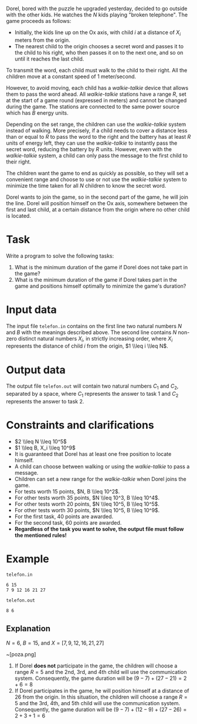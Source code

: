Dorel, bored with the puzzle he upgraded yesterday, decided to go outside with the other kids. He watches the $N$ kids playing "broken telephone". The game proceeds as follows:
- Initially, the kids line up on the Ox axis, with child $i$ at a distance of $X_i$ meters from the origin.
- The nearest child to the origin chooses a secret word and passes it to the child to his right, who then passes it on to the next one, and so on until it reaches the last child.

To transmit the word, each child must walk to the child to their right. All the children move at a constant speed of $1$ meter/second.

However, to avoid moving, each child has a *walkie-talkie* device that allows them to pass the word ahead. All *walkie-talkie* stations have a range $R$, set at the start of a game round (expressed in meters) and cannot be changed during the game. The stations are connected to the same power source which has $B$ energy units.

Depending on the set range, the children can use the *walkie-talkie* system instead of walking. More precisely, if a child needs to cover a distance less than or equal to $R$ to pass the word to the right and the battery has at least $R$ units of energy left, they can use the *walkie-talkie* to instantly pass the secret word, reducing the battery by $R$ units. However, even with the *walkie-talkie* system, a child can only pass the message to the first child to their right.

The children want the game to end as quickly as possible, so they will set a convenient range and choose to use or not use the *walkie-talkie* system to minimize the time taken for all $N$ children to know the secret word.

Dorel wants to join the game, so in the second part of the game, he will join the line. Dorel will position himself on the Ox axis, somewhere between the first and last child, at a certain distance from the origin where no other child is located.

# Task
Write a program to solve the following tasks:
1. What is the minimum duration of the game if Dorel does not take part in the game?
2. What is the minimum duration of the game if Dorel takes part in the game and positions himself optimally to minimize the game's duration?

# Input data

The input file `telefon.in` contains on the first line two natural numbers $N$ and $B$ with the meanings described above. The second line contains $N$ non-zero distinct natural numbers $X_i$, in strictly increasing order, where $X_i$ represents the distance of child $i$ from the origin, $1 \\leq i \\leq N$.

# Output data

The output file `telefon.out` will contain two natural numbers $C_1$ and $C_2$, separated by a space, where $C_1$ represents the answer to task $1$ and $C_2$ represents the answer to task $2$.

# Constraints and clarifications

* $2 \\leq N \\leq 10^5$
* $1 \\leq B, X_i \\leq 10^9$
* It is guaranteed that Dorel has at least one free position to locate himself.
* A child can choose between walking or using the *walkie-talkie* to pass a message.
* Children can set a new range for the *walkie-talkie* when Dorel joins the game.
* For tests worth 15 points, $N, B \\leq 10^2$.
* For other tests worth 35 points, $N \\leq 10^3, B \\leq 10^4$.
* For other tests worth 20 points, $N \\leq 10^5, B \\leq 10^5$.
* For other tests worth 30 points, $N \\leq 10^5, B \\leq 10^9$.
* For the first task, 40 points are awarded.
* For the second task, 60 points are awarded.
* **Regardless of the task you want to solve, the output file must follow the mentioned rules!**

# Example

`telefon.in`
```
6 15
7 9 12 16 21 27
```

`telefon.out`
```
8 6
```

## Explanation

$N = 6$, $B = 15$, and $X = [7, 9, 12, 16, 21, 27]$

~[poza.png]

1. If Dorel **does not** participate in the game, the children will choose a range $R=5$ and the 2nd, 3rd, and 4th child will use the communication system. Consequently, the game duration will be $(9-7) + (27-21) = 2 + 6 = 8$
2. If Dorel participates in the game, he will position himself at a distance of $26$ from the origin. In this situation, the children will choose a range $R = 5$ and the 3rd, 4th, and 5th child will use the communication system. Consequently, the game duration will be $(9-7) + (12-9) + (27-26) = 2 + 3 + 1 = 6$